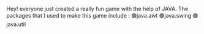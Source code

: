 Hey! everyone
just created a really fun game with the help of JAVA.
The packages that I used to make this game include :
🟢java.awt 🟢java.swing 🟢java.util
